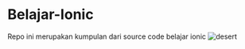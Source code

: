 # Belajar-Ionic
Repo ini merupakan kumpulan dari source code belajar ionic
![desert](https://github.com/RahmatEffendi/Belajar-Ionic/blob/master/)
